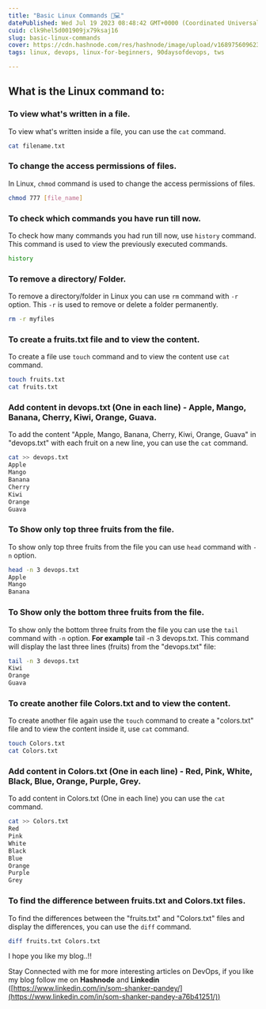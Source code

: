 ```yaml
---
title: "Basic Linux Commands 🐧💻"
datePublished: Wed Jul 19 2023 08:48:42 GMT+0000 (Coordinated Universal Time)
cuid: clk9hel5d001909jx79ksaj16
slug: basic-linux-commands
cover: https://cdn.hashnode.com/res/hashnode/image/upload/v1689756096236/298c36f6-fab1-46af-b774-65c0cdf6e77c.jpeg
tags: linux, devops, linux-for-beginners, 90daysofdevops, tws

---
```


## What is the Linux command to:

### **To view what's written in a file.**

To view what's written inside a file, you can use the `cat` command.

```bash
cat filename.txt
```

### **To change the access permissions of files.**

In Linux, `chmod` command is used to change the access permissions of files.

```bash
chmod 777 [file_name]
```

### To check which commands you have run till now.

To check how many commands you had run till now, use `history` command. This command is used to view the previously executed commands.

```bash
history
```

### To remove a directory/ Folder.

To remove a directory/folder in Linux you can use `rm` command with `-r` option. This `-r` is used to remove or delete a folder permanently.

```bash
rm -r myfiles
```

### To create a fruits.txt file and to view the content.

To create a file use `touch` command and to view the content use `cat` command.

```bash
touch fruits.txt
cat fruits.txt
```

### Add content in devops.txt (One in each line) - Apple, Mango, Banana, Cherry, Kiwi, Orange, Guava.

To add the content "Apple, Mango, Banana, Cherry, Kiwi, Orange, Guava" in "devops.txt" with each fruit on a new line, you can use the `cat` command.

```bash
cat >> devops.txt
Apple
Mango
Banana
Cherry
Kiwi
Orange
Guava
```

### To Show only top three fruits from the file.

To show only top three fruits from the file you can use `head` command with `-n` option.

```bash
head -n 3 devops.txt
Apple
Mango
Banana
```

### To Show only the bottom three fruits from the file.

To show only the bottom three fruits from the file you can use the `tail` command with `-n` option. **For example** tail -n 3 devops.txt. This command will display the last three lines (fruits) from the "devops.txt" file:

```bash
tail -n 3 devops.txt
Kiwi
Orange
Guava
```

### To create another file Colors.txt and to view the content.

To create another file again use the `touch` command to create a "colors.txt" file and to view the content inside it, use `cat` command.

```bash
touch Colors.txt
cat Colors.txt
```

### Add content in Colors.txt (One in each line) - Red, Pink, White, Black, Blue, Orange, Purple, Grey.

To add content in Colors.txt (One in each line) you can use the `cat` command.

```bash
cat >> Colors.txt
Red
Pink
White
Black
Blue
Orange
Purple
Grey
```

### To find the difference between fruits.txt and Colors.txt files.

To find the differences between the "fruits.txt" and "Colors.txt" files and display the differences, you can use the `diff` command.

```bash
diff fruits.txt Colors.txt
```

I hope you like my blog..!!

Stay Connected with me for more interesting articles on DevOps, if you like my blog follow me on **Hashnode** and **Linkedin** ([https://www.linkedin.com/in/som-shanker-pandey/](https://www.linkedin.com/in/som-shanker-pandey-a76b41251/))